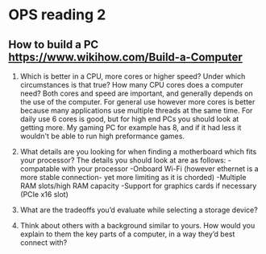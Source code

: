 # OPS reading 2
## How to build a PC https://www.wikihow.com/Build-a-Computer

1) Which is better in a CPU, more cores or higher speed? Under which circumstances is that true? How many CPU cores does a computer need?
 Both cores and speed are important, and generally depends on the use of the computer. For general use however more cores is better because many applications use multiple threads at the same time. For daily use 6 cores is good, but for high end PCs you should look at getting more. My gaming PC for example has 8, and if it had less it wouldn't be able to run high preformance games. 

3) What details are you looking for when finding a motherboard which fits your processor?
   The details you should look at are as follows:
       -compatable with your processor
       -Onboard Wi-Fi (however ethernet is a more stable connection- yet more limiting as it is chorded)
       -Multiple RAM slots/high RAM capacity
       -Support for graphics cards if necessary (PCIe x16 slot)

5) What are the tradeoffs you’d evaluate while selecting a storage device?

6) Think about others with a background similar to yours. How would you explain to them the key parts of a computer, in a way they’d best connect with? 

